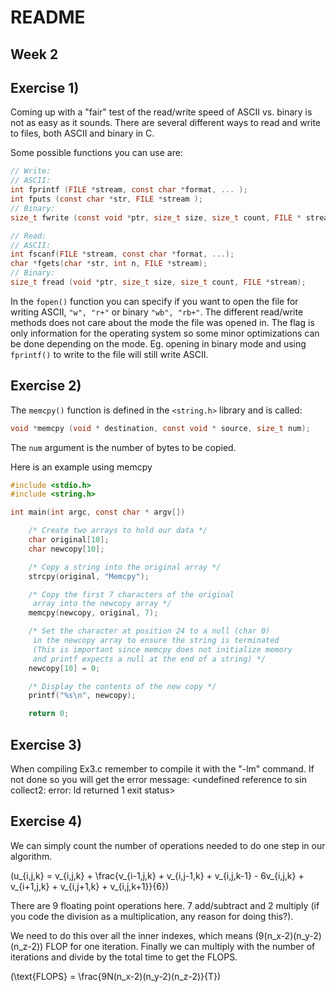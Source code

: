 # README
## Week 2


## Exercise 1)
Coming up with a "fair" test of the read/write speed of ASCII vs. binary is not as easy as it sounds. There are several different ways to read and write to files, both ASCII and binary in C.

Some possible functions you can use are:
```C
// Write:
// ASCII:
int fprintf (FILE *stream, const char *format, ... );
int fputs (const char *str, FILE *stream );
// Binary:
size_t fwrite (const void *ptr, size_t size, size_t count, FILE * stream);

// Read:
// ASCII:
int fscanf(FILE *stream, const char *format, ...);
char *fgets(char *str, int n, FILE *stream);
// Binary:
size_t fread (void *ptr, size_t size, size_t count, FILE *stream);
```

In the `fopen()` function you can specify if you want to open the file for writing ASCII, `"w", "r+"` or binary `"wb", "rb+"`. The different read/write methods does not care about the mode the file was opened in. The flag is only information for the operating system so some minor optimizations can be done depending on the mode. Eg. opening in binary mode and using `fprintf()` to write to the file will still write ASCII.

## Exercise 2)
The `memcpy()` function is defined in the `<string.h>` library and is called:
```C
void *memcpy (void * destination, const void * source, size_t num);
```
The `num` argument is the number of bytes to be copied.

Here is an example using memcpy
```C
#include <stdio.h>
#include <string.h>

int main(int argc, const char * argv[])

    /* Create two arrays to hold our data */
    char original[10];
    char newcopy[10];

    /* Copy a string into the original array */
    strcpy(original, "Memcpy");

    /* Copy the first 7 characters of the original
     array into the newcopy array */
    memcpy(newcopy, original, 7);

    /* Set the character at position 24 to a null (char 0)
     in the newcopy array to ensure the string is terminated
     (This is important since memcpy does not initialize memory
     and printf expects a null at the end of a string) */
    newcopy[10] = 0;

    /* Display the contents of the new copy */
    printf("%s\n", newcopy);

    return 0;
```

## Exercise 3)
When compiling Ex3.c remember to compile it with the "-lm" command.
If not done so you will get the error message:
<undefined reference to sin
collect2: error: ld returned 1 exit status>

## Exercise 4)
We can simply count the number of operations needed to do one step in our algorithm.

\(u_{i,j,k} = v_{i,j,k} + \frac{v_{i-1,j,k} + v_{i,j-1,k} + v_{i,j,k-1} - 6v_{i,j,k} + v_{i+1,j,k} + v_{i,j+1,k} + v_{i,j,k+1}}{6}\)

There are 9 floating point operations here. 7 add/subtract and 2 multiply (if you code the division as a multiplication, any reason for doing this?).

We need to do this over all the inner indexes, which means \(9(n_x-2)(n_y-2)(n_z-2)\) FLOP for one iteration. Finally we can multiply with the number of iterations and divide by the total time to get the FLOPS.

\(\text{FLOPS} = \frac{9N(n_x-2)(n_y-2)(n_z-2)}{T}\)
